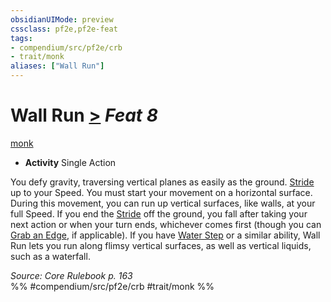 ```yaml
---
obsidianUIMode: preview
cssclass: pf2e,pf2e-feat
tags:
- compendium/src/pf2e/crb
- trait/monk
aliases: ["Wall Run"]
---
```

# Wall Run  [>](../../Rules/core-rulebook/chapter-9-playing-the-game.md#Actions "Single Action") *Feat 8*  
[monk](../../Rules/traits/monk.md)  

- **Activity** Single Action

You defy gravity, traversing vertical planes as easily as the ground. [Stride](../../Rules/actions/stride.md) up to your Speed. You must start your movement on a horizontal surface. During this movement, you can run up vertical surfaces, like walls, at your full Speed. If you end the [Stride](../../Rules/actions/stride.md) off the ground, you fall after taking your next action or when your turn ends, whichever comes first (though you can [Grab an Edge](../../Rules/actions/grab-an-edge.md), if applicable). If you have [Water Step](water-step.md) or a similar ability, Wall Run lets you run along flimsy vertical surfaces, as well as vertical liquids, such as a waterfall.

*Source: Core Rulebook p. 163*  
%% #compendium/src/pf2e/crb #trait/monk %%